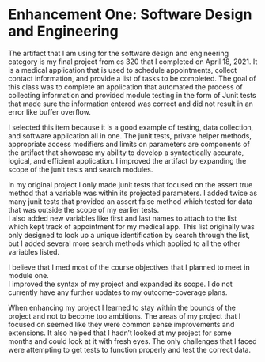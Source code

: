# **Enhancement One: Software Design and Engineering**

   The artifact that I am using for the software design and engineering category is my final
project from cs 320 that I completed on April 18, 2021.  It is a medical application that 
is used to schedule appointments, collect contact information, and provide a list of tasks 
to be completed.  The goal of this class was to complete an application that automated the 
process of collecting information and provided module testing in the form of Junit tests 
that made sure the information entered was correct and did not result in an error like 
buffer overflow.

   I selected this item because it is a good example of testing, data collection, and software 
application all in one.  The junit tests, private helper methods, appropriate access modifiers
and limits on parameters are components of the artifact that showcase my ability to develop a 
syntactically accurate, logical, and efficient application.  I improved the artifact by 
expanding the scope of the junit tests and search modules. 

   In my original project I only made junit tests that focused on the assert true method that a 
variable was within its projected parameters.  I added twice as many junit tests that provided
an assert false method which tested for data that was outside the scope of my earlier tests.  
I also added new variables like first and last names to attach to the list which kept track of
appointment for my medical app.  This list originally was only designed to look up a unique 
identification by search through the list, but I added several more search methods which applied
to all the other variables listed.

   I believe that I med most of the course objectives that I planned to meet in module one.  
I improved the syntax of my project and expanded its scope. I do not currently have any further 
updates to my outcome-coverage plans. 

   When enhancing my project I learned to stay within the bounds of the project and not to become too 
ambitions.  The areas of my project that I focused on seemed like they were common sense improvements
and extensions.  It also helped that I hadn’t looked at my project for some months and could look at
it with fresh eyes. The only challenges that I faced were attempting to get tests to function properly
and test the correct data.  
